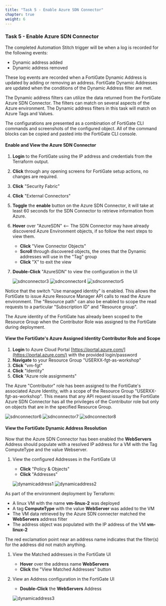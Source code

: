 ```yaml
---
title: "Task 5 - Enable Azure SDN Connector"
chapter: true
weight: 6
---
```


### Task 5 - Enable Azure SDN Connector

The completed Automation Stitch trigger will be when a log is recorded for the following events:

* Dynamic address added
* Dynamic address removed

These log events are recorded when a FortiGate Dynamic Address is updated by adding or removing an address. FortiGate Dynamic Addresses are updated when the conditions of the Dynamic Address filter are met.

The Dynamic address filters can utilize the data returned from the FortiGate Azure SDN Connector. The filters can match on several aspects of the Azure environment. The Dynamic address filters in this task will match on Azure Tags and Values.

The configurations are presented as a combination of FortiGate CLI commands and screenshots of the configured object.  All of the command blocks can be copied and pasted into the FortiGate CLI console.

#### Enable and View the Azure SDN Connector

1. **Login** to the FortiGate using the IP address and credentials from the Terraform output.
1. **Click** through any opening screens for FortiGate setup actions, no changes are required.
1. **Click** "Security Fabric"
1. **Click** "External Connectors"
1. **Toggle** the **enable** button on the Azure SDN Connector, it will take at least 60 seconds for the SDN Connector to retrieve information from Azure.
1. **Hover** over "AzureSDN" <-- The SDN Connector may have already discovered Azure Environment objects, if so follow the next steps to view them.
    * **Click** "View Connector Objects"
    * **Scroll** through discovered objects, the ones that the Dynamic addresses will use in the "Tag" group
    * **Click** "X" to exit the view

1. **Double-Click** "AzureSDN" to view the configuration in the UI

    ![sdnconnector3](../images/sdnconnector-03.jpg)
    ![sdnconnector4](../images/sdnconnector-04.jpg)
    ![sdnconnector5](../images/sdnconnector-05.jpg)

Notice that the switch "Use managed identity" is enabled. This allows the FortiGate to issue Azure Resource Manager API calls to read the Azure environment.  The "Resource path" can also be enabled to scope the read requests to a particular "Subscription ID" and "Resource group".

The Azure identity of the FortiGate has already been scoped to the Resource Group when the Contributor Role was assigned to the FortiGate during deployment.

#### View the FortiGate's Azure Assigned Identity Contributor Role and Scope

1. **Login** to Azure Cloud Portal [https://portal.azure.com/](https://portal.azure.com/) with the provided login/password
1. **Navigate** to your Resource Group "USERXX-fgt-as-workshop"
1. **Click** "vm-fgt"
1. **Click** "Identity"
1. **Click** "Azure role assignments"

The Azure "Contributor" role has been assigned to the FortiGate's associated Azure Identity, with a scope of the Resource Group "USERXX-fgt-as-workshop". This means that any API request issued by the FortiGate Azure SDN Connector has all the privileges of the Contributor role but only on objects that are in the specified Resource Group.

  ![sdnconnector6](../images/sdnconnector-06.jpg)
  ![sdnconnector7](../images/sdnconnector-07.jpg)
  ![sdnconnector8](../images/sdnconnector-08.jpg)

#### View the FortiGate Dynamic Address Resolution

Now that the Azure SDN Connector has been enabled the **WebServers** Address should populate with a resolved IP address for a VM with the Tag ComputeType and the value Webserver.

1. View the configured Addresses in the FortiGate UI

    * **Click** "Policy & Objects"
    * **Click** "Addresses"

    ![dynamicaddress1](../images/dynamicaddress-01.jpg)
    ![dynamicaddress2](../images/dynamicaddress-02.jpg)

As part of the environment deployment by Terraform:

* A linux VM with the name **vm-linux-2** was deployed
* A tag **ComputeType** with the value **WebServer** was added to the VM
* The VM data retrieved by the Azure SDN connecter matched the **WebServers** address filter
* The address object was populated with the IP address of the VM **vm-linux-2**

The red exclamation point near an address name indicates that the filter(s) for the address did not match anything.

1. View the Matched addresses in the FortiGate UI

    * **Hover** over the address name **WebServers**
    * **Click** the "View Matched Addresses" button

1. View an Address configuration in the FortiGate UI

    * **Double-Click** the **WebServers** Address

    ![dynamicaddress3](../images/dynamicaddress-03.jpg)
